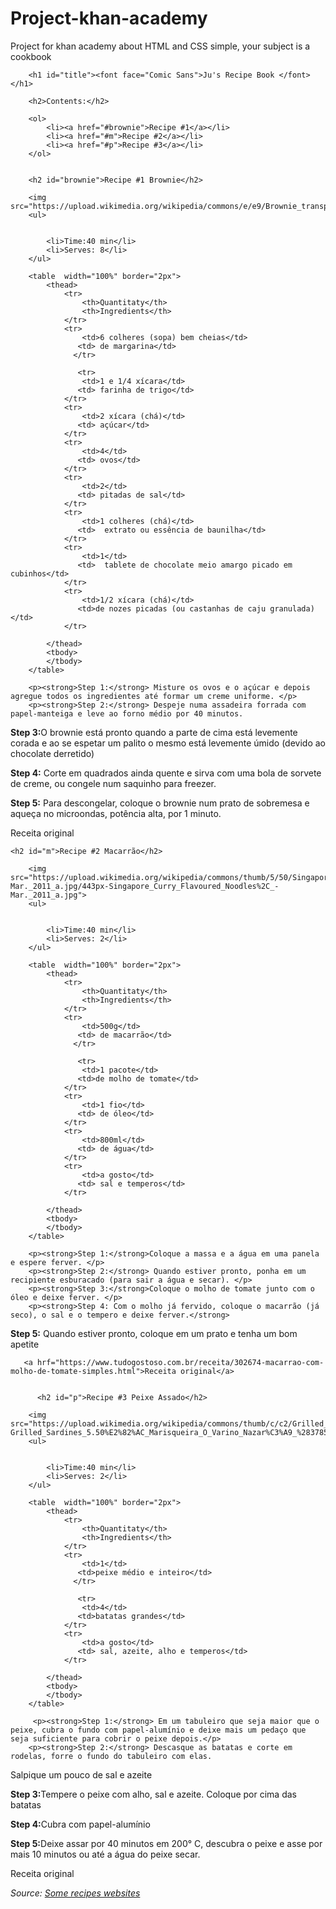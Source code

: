 # Project-khan-academy
Project for khan academy about HTML and CSS simple, your subject is a cookbook

<!DOCTYPE html>
<html>
    <head>
        <title>Derivação de "Projeto: livro de receitas"</title>
        <meta charset="utf-8">
        <style>
        h1{ color: rgb (3, 432, 155)}
        body {background-color: rgb (179, 169, 217)}
        </style>
    </head>
    <body>
       
        <h1 id="title"><font face="Comic Sans">Ju's Recipe Book </font> </h1>
        
        <h2>Contents:</h2>
        
        <ol>
            <li><a href="#brownie">Recipe #1</a></li>
            <li><a href="#m">Recipe #2</a></li>
            <li><a href="#p">Recipe #3</a></li>
        </ol>
        
        
        <h2 id="brownie">Recipe #1 Brownie</h2>
        
        <img src="https://upload.wikimedia.org/wikipedia/commons/e/e9/Brownie_transparent.png">
        <ul>
            
            
            <li>Time:40 min</li>
            <li>Serves: 8</li>
        </ul>
        
        <table  width="100%" border="2px">
            <thead>
                <tr>
                    <th>Quantitaty</th>
                    <th>Ingredients</th>
                </tr>
                <tr>
                    <td>6 colheres (sopa) bem cheias</td> 
                   <td> de margarina</td>
                  </tr>
                  
                   <tr>
                    <td>1 e 1/4 xícara</td> 
                   <td> farinha de trigo</td>
                </tr>
                <tr>
                    <td>2 xícara (chá)</td> 
                   <td> açúcar</td>
                </tr>
                <tr>
                    <td>4</td> 
                   <td> ovos</td>
                </tr>
                <tr>
                    <td>2</td> 
                   <td> pitadas de sal</td>
                </tr>
                <tr>
                    <td>1 colheres (chá)</td> 
                   <td>  extrato ou essência de baunilha</td>
                </tr>
                <tr>
                    <td>1</td> 
                   <td>  tablete de chocolate meio amargo picado em cubinhos</td>
                </tr>
                <tr>
                    <td>1/2 xícara (chá)</td> 
                   <td>de nozes picadas (ou castanhas de caju granulada)</td>
                </tr>
                
            </thead>
            <tbody>
            </tbody>
        </table>
        
        <p><strong>Step 1:</strong> Misture os ovos e o açúcar e depois agregue todos os ingredientes até formar um creme uniforme. </p>
        <p><strong>Step 2:</strong> Despeje numa assadeira forrada com papel-manteiga e leve ao forno médio por 40 minutos.

</p>
        <p><strong>Step 3:</strong>O brownie está pronto quando a parte de cima está levemente corada e ao se espetar um palito o mesmo está levemente úmido (devido ao chocolate derretido)  </p>
        <p><strong>Step 4:</strong> Corte em quadrados ainda quente e sirva com uma bola de sorvete de creme, ou congele num saquinho para freezer.

 </p>
        <p><strong>Step 5:</strong> Para descongelar, coloque o brownie num prato de sobremesa e aqueça no microondas, potência alta, por 1 minuto.


</p>
 <a hrf="https://www.tudogostoso.com.br/receita/121717-brownie.html">Receita original</a> 
        
    
    
    <h2 id="m">Recipe #2 Macarrão</h2>
        
        <img src="https://upload.wikimedia.org/wikipedia/commons/thumb/5/50/Singapore_Curry_Flavoured_Noodles%2C_-Mar._2011_a.jpg/443px-Singapore_Curry_Flavoured_Noodles%2C_-Mar._2011_a.jpg">
        <ul>
            
            
            <li>Time:40 min</li>
            <li>Serves: 2</li>
        </ul>
        
        <table  width="100%" border="2px">
            <thead>
                <tr>
                    <th>Quantitaty</th>
                    <th>Ingredients</th>
                </tr>
                <tr>
                    <td>500g</td> 
                   <td> de macarrão</td>
                  </tr>
                  
                   <tr>
                    <td>1 pacote</td> 
                   <td>de molho de tomate</td>
                </tr>
                <tr>
                    <td>1 fio</td> 
                   <td> de óleo</td>
                </tr>
                <tr>
                    <td>800ml</td> 
                   <td> de água</td>
                </tr>
                <tr>
                    <td>a gosto</td> 
                   <td> sal e temperos</td>
                </tr>
                
            </thead>
            <tbody>
            </tbody>
        </table>
        
        <p><strong>Step 1:</strong>Coloque a massa e a água em uma panela e espere ferver. </p>
        <p><strong>Step 2:</strong> Quando estiver pronto, ponha em um recipiente esburacado (para sair a água e secar). </p>
        <p><strong>Step 3:</strong>Coloque o molho de tomate junto com o óleo e deixe ferver. </p>
        <p><strong>Step 4: Com o molho já fervido, coloque o macarrão (já seco), o sal e o tempero e deixe ferver.</strong>

 </p>
        <p><strong>Step 5:</strong> Quando estiver pronto, coloque em um prato e tenha um bom apetite
</p>
       
       <a hrf="https://www.tudogostoso.com.br/receita/302674-macarrao-com-molho-de-tomate-simples.html">Receita original</a> 
       
       
          <h2 id="p">Recipe #3 Peixe Assado</h2>
        
        <img src="https://upload.wikimedia.org/wikipedia/commons/thumb/c/c2/Grilled_Sardines_5.50%E2%82%AC_Marisqueira_O_Varino_Nazar%C3%A9_%283785526688%29.jpg/1200px-Grilled_Sardines_5.50%E2%82%AC_Marisqueira_O_Varino_Nazar%C3%A9_%283785526688%29.jpg">
        <ul>
            
            
            <li>Time:40 min</li>
            <li>Serves: 2</li>
        </ul>
        
        <table  width="100%" border="2px">
            <thead>
                <tr>
                    <th>Quantitaty</th>
                    <th>Ingredients</th>
                </tr>
                <tr>
                    <td>1</td> 
                   <td>peixe médio e inteiro</td>
                  </tr>
                  
                   <tr>
                    <td>4</td> 
                   <td>batatas grandes</td>
                </tr>
                <tr>
                    <td>a gosto</td> 
                   <td> sal, azeite, alho e temperos</td>
                </tr>
                
            </thead>
            <tbody>
            </tbody>
        </table>
        
         <p><strong>Step 1:</strong> Em um tabuleiro que seja maior que o peixe, cubra o fundo com papel-alumínio e deixe mais um pedaço que seja suficiente para cobrir o peixe depois.</p>
        <p><strong>Step 2:</strong> Descasque as batatas e corte em rodelas, forre o fundo do tabuleiro com elas.
Salpique um pouco de sal e azeite </p>
        <p><strong>Step 3:</strong>Tempere o peixe com alho, sal e azeite.
Coloque por cima das batatas </p>
        <p><strong>Step 4:</strong>Cubra com papel-alumínio </p>
        <p><strong>Step 5:</strong>Deixe assar por 40 minutos em 200° C, descubra o peixe e asse por mais 10 minutos ou até a água do peixe secar. </p>
   
   <a hrf="https://www.tudogostoso.com.br/receita/193353-peixe-assado.html">Receita original</a>
   
   
   <p><em>Source: <a href="#title">Some recipes websites</a></em></p>
    </body>

</html>
